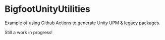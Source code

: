 # BigfootUnityUtilities
 Example of using Github Actions to generate Unity UPM & legacy packages.

Still a work in progress! 